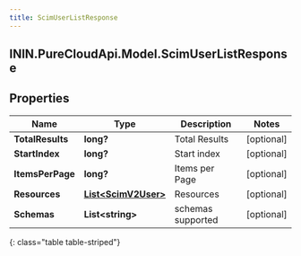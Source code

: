 ```yaml
---
title: ScimUserListResponse
---
```

## ININ.PureCloudApi.Model.ScimUserListResponse

## Properties

|Name | Type | Description | Notes|
|------------ | ------------- | ------------- | -------------|
| **TotalResults** | **long?** | Total Results | [optional] |
| **StartIndex** | **long?** | Start index | [optional] |
| **ItemsPerPage** | **long?** | Items per Page | [optional] |
| **Resources** | [**List&lt;ScimV2User&gt;**](ScimV2User.html) | Resources | [optional] |
| **Schemas** | **List&lt;string&gt;** | schemas supported | [optional] |
{: class="table table-striped"}


